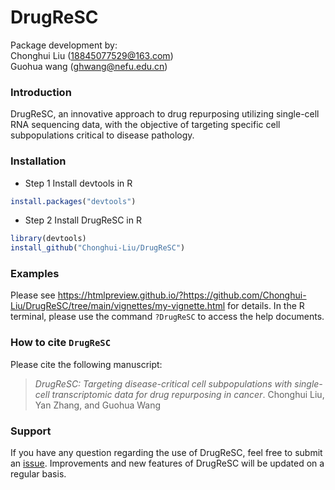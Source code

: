 # DrugReSC
 Package development by: <br>Chonghui Liu (18845077529@163.com) <br>Guohua wang (ghwang@nefu.edu.cn)
 
 ### Introduction ###
 DrugReSC, an innovative approach to drug repurposing utilizing single-cell RNA sequencing data, with the objective of targeting specific cell subpopulations critical to disease pathology.


### Installation ###
* Step 1 Install devtools in R
```R
install.packages("devtools")
```
* Step 2 Install DrugReSC in R
```R
library(devtools)
install_github("Chonghui-Liu/DrugReSC")
```

### Examples ###
Please see https://htmlpreview.github.io/?https://github.com/Chonghui-Liu/DrugReSC/tree/main/vignettes/my-vignette.html for details. In the R terminal, please use the command `?DrugReSC` to access the help documents.

### How to cite `DrugReSC` ###
Please cite the following manuscript:
> *DrugReSC: Targeting disease-critical cell subpopulations with single-cell transcriptomic data for drug repurposing in cancer*. 
Chonghui Liu, Yan Zhang, and Guohua Wang<br />

### Support ##
If you have any question regarding the use of DrugReSC, feel free to submit an [issue](https://github.com/Chonghui-Liu/DrugReSC/issues).
Improvements and new features of DrugReSC will be updated on a regular basis.
